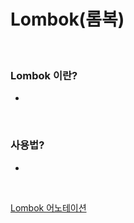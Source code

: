 # Lombok(롬복)

<br/>

### Lombok 이란?

- 

<br/>

### 사용법?

* 

<br/>

[Lombok 어노테이션](https://www.daleseo.com/lombok-popular-annotations/)